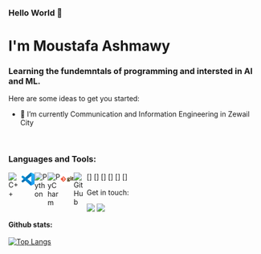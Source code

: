 ### Hello World 👋
<h1> I'm Moustafa Ashmawy </h1>
<h3>Learning the fundemntals of programming and intersted in AI and ML.
</h3>

Here are some ideas to get you started:

- 🔭 I’m currently Communication and Information Engineering in Zewail City
</div>


<br />

### Languages and Tools:

[<img align="left" alt="C++" width="26px" src="https://upload.wikimedia.org/wikipedia/commons/thumb/1/18/ISO_C%2B%2B_Logo.svg/1822px-ISO_C%2B%2B_Logo.svg.png" />]
[<img align="left" alt="Visual Studio Code" width="26px" src="https://raw.githubusercontent.com/github/explore/80688e429a7d4ef2fca1e82350fe8e3517d3494d/topics/visual-studio-code/visual-studio-code.png" />]
[<img align="left" alt="Python" width="26px" src="https://upload.wikimedia.org/wikipedia/commons/thumb/c/c3/Python-logo-notext.svg/1200px-Python-logo-notext.svg.png" />]
[<img align="left" alt="PyCharm" width="26px" src="https://upload.wikimedia.org/wikipedia/commons/thumb/1/1d/PyCharm_Icon.svg/2048px-PyCharm_Icon.svg.png" />]
[<img align="left" alt="Git" width="26px" src="https://raw.githubusercontent.com/github/explore/80688e429a7d4ef2fca1e82350fe8e3517d3494d/topics/git/git.png" />]
[<img align="left" alt="GitHub" width="26px" src="https://i.ibb.co/P4M4chF/github-icon-38976.png" />]




Get in touch: 

 <a href="https://www.linkedin.com/in/mouashmawy"><img src="https://img.shields.io/badge/LinkedIn-0077B5?style=for-the-badge&logo=linkedin&logoColor=white"></a>
 <a href="https://www.facebook.com/mmashraf9"><img src="https://seeklogo.com/images/F/facebook-logo-CE3032F01E-seeklogo.com.png"></a>


<b>Github stats:</b> <br><br>
[![Top Langs](https://github-readme-stats.vercel.app/api/top-langs/?username=mouashmawy&layout=compact)](https://github.com/mouashmawy/github-readme-stats)
